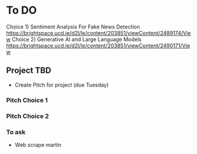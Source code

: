 # To DO
Choice 1) Sentiment Analysis For Fake News Detection https://brightspace.ucd.ie/d2l/le/content/203851/viewContent/2489174/View
Choice 2) Generative AI and Large Language Models  https://brightspace.ucd.ie/d2l/le/content/203851/viewContent/2490171/View

## Project TBD
- Create Pitch for project (due Tuesday)


### Pitch Choice 1

### Pitch Choice 2

### To ask
- Web scrape martin
